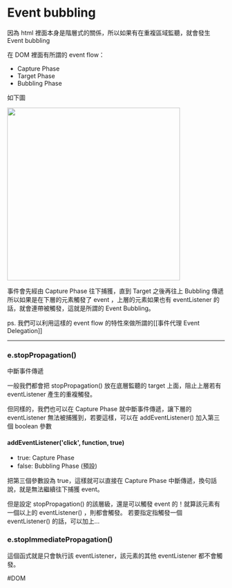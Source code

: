 # Event bubbling
因為 html 裡面本身是階層式的關係，所以如果有在重複區域監聽，就會發生 Event bubbling

在 DOM 裡面有所謂的 event flow：
- Capture Phase
- Target Phase
- Bubbling Phase

如下圖

<img src="https://www.w3.org/TR/DOM-Level-3-Events/images/eventflow.svg" width="400px">
<!-- ![eventflow](https://www.w3.org/TR/DOM-Level-3-Events/images/eventflow.svg) -->

事件會先經由 Capture Phase 往下捕獲，直到 Target 之後再往上 Bubbling 傳遞
所以如果是在下層的元素觸發了 event ，上層的元素如果也有 eventListener 的話，就會連帶被觸發，這就是所謂的 Event Bubbling。

ps. 我們可以利用這樣的 event flow 的特性來做所謂的[[事件代理 Event Delegation]]


---
### e.stopPropagation()
中斷事件傳遞

一般我們都會把 stopPropagation() 放在底層監聽的 target 上面，阻止上層若有 eventListener 產生的重複觸發。

但同樣的，我們也可以在 Capture Phase 就中斷事件傳遞，讓下層的 eventListener 無法被捕獲到，若要這樣，可以在 addEventListener() 加入第三個 boolean 參數

#### addEventListener('click', function, true)
- true:  Capture Phase
- false:  Bubbling Phase (預設)

把第三個參數設為 true，這樣就可以直接在 Capture Phase 中斷傳遞，換句話說，就是無法繼續往下捕獲 event。

但是設定 stopPropagation() 的該層級，還是可以觸發 event 的！就算該元素有一個以上的 eventListener() ，則都會觸發。
若要指定指觸發一個 eventListener() 的話，可以加上...

### e.stopImmediatePropagation()
這個函式就是只會執行該 eventListener，該元素的其他 eventListener 都不會觸發。


#DOM 
